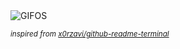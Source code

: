 <div align="justify">
<picture>
    <source media="(prefers-color-scheme: dark)" srcset="https://i.ibb.co/k6pXfV9/output-gif.gif">
    <source media="(prefers-color-scheme: light)" srcset="https://i.ibb.co/k6pXfV9/output-gif.gif">
    <img alt="GIFOS" src="https://i.ibb.co/k6pXfV9/output-gif.gif">
</picture>

<sub><i>inspired from [x0rzavi/github-readme-terminal](https://github.com/x0rzavi/github-readme-terminal)</i></sub>

</div>

<!-- Image deletion URL: https://ibb.co/84J9pnd/d65cefd3c68693ec9931b75536897676 -->